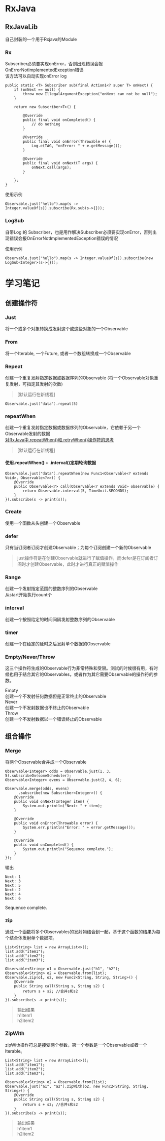 # RxJava #
## RxJavaLib ##
自己封装的一个用于Rxjava的Module
### Rx ###
Subscriber必须要实现onError，否则出现错误会报OnErrorNotImplementedException错误  
该方法可以自动实现onError log

	public static <T> Subscriber sub(final Action1<? super T> onNext) {
        if (onNext == null) {
            throw new IllegalArgumentException("onNext can not be null");
        }

        return new Subscriber<T>() {

            @Override
            public final void onCompleted() {
                // do nothing
            }

            @Override
            public final void onError(Throwable e) {
                Log.e(TAG, "onError: " + e.getMessage());
            }

            @Override
            public final void onNext(T args) {
                onNext.call(args);
            }

        };
    }

使用示例  

	Observable.just("hello").map(s -> Integer.valueOf(s)).subscribe(Rx.sub(s->{}));

### LogSub ###
自带Log 的 Subscriber，也是用作解决Subscriber必须要实现onError，否则出现错误会报OnErrorNotImplementedException错误的情况  

使用示例

	Observable.just("hello").map(s -> Integer.valueOf(s)).subscribe(new LogSub<Integer>(s->{}));


# 学习笔记 #
## 创建操作符 ##
### Just ###
将一个或多个对象转换成发射这个或这些对象的一个Observable
### From ###
将一个Iterable, 一个Future, 或者一个数组转换成一个Observable

### Repeat ###
创建一个重复发射指定数据或数据序列的Observable (将一个Observable对象重复发射，可指定其发射的次数)  


> [默认运行在新线程]
	
	Observable.just("data").repeat(5)

### repeatWhen ###
创建一个重复发射指定数据或数据序列的Observable，它依赖于另一个Observable发射的数据  
[对RxJava中.repeatWhen()和.retryWhen()操作符的思考](http://www.qingpingshan.com/rjbc/java/49285.html)
> [默认运行在新线程]

#### 使用.repeatWhen() + .interval()定期轮询数据

 	Observable.just("data").repeatWhen(new Func1<Observable<? extends Void>, Observable<?>>() {
        @Override
        public Observable<?> call(Observable<? extends Void> observable) {
            return Observable.interval(5, TimeUnit.SECONDS);
        }
    }).subscribe(s -> print(s));  

### Create ###
使用一个函数从头创建一个Observable

### defer ###
只有当订阅者订阅才创建Observable；为每个订阅创建一个新的Observable  


> just操作符是在创建Observable就进行了赋值操作，而defer是在订阅者订阅时才创建Observable，此时才进行真正的赋值操作  

### Range ###
创建一个发射指定范围的整数序列的Observable  
从start开始执行count个

### interval ###
创建一个按照给定的时间间隔发射整数序列的Observable  

### timer ###
创建一个在给定的延时之后发射单个数据的Observable

### Empty/Never/Throw
这三个操作符生成的Observable行为非常特殊和受限。测试的时候很有用，有时候也用于结合其它的Observables，或者作为其它需要Observable的操作符的参数。  

Empty  
创建一个不发射任何数据但是正常终止的Observable  
Never  
创建一个不发射数据也不终止的Observable  
Throw  
创建一个不发射数据以一个错误终止的Observable  

## 组合操作 ##
### Merge ###
将两个Observable合并成一个Observable  

	Observable<Integer> odds = Observable.just(1, 3, 5).subscribeOn(someScheduler);
	Observable<Integer> evens = Observable.just(2, 4, 6);

	Observable.merge(odds, evens)
          .subscribe(new Subscriber<Integer>() {
        @Override
        public void onNext(Integer item) {
            System.out.println("Next: " + item);
        }

        @Override
        public void onError(Throwable error) {
            System.err.println("Error: " + error.getMessage());
        }

        @Override
        public void onCompleted() {
            System.out.println("Sequence complete.");
        }
    });

输出  
	
	Next: 1  
	Next: 3  
	Next: 5  
	Next: 2  
	Next: 4  
	Next: 6  

Sequence complete.

### zip ###
通过一个函数将多个Observables的发射物结合到一起，基于这个函数的结果为每个结合体发射单个数据项。  

    List<String> list = new ArrayList<>();
    list.add("item1");
    list.add("item2");
    list.add("item3");

    Observable<String> o1 = Observable.just("h1", "h2");
    Observable<String> o2 = Observable.from(list);
    Observable.zip(o1, o2, new Func2<String, String, String>() {
        @Override
        public String call(String s, String s2) {
            return s + s2; //合并s和s2
        }
    }).subscribe(s -> print(s));

> 输出结果  
> h1item1  
> h2item2

### ZipWith ###
zipWith操作符总是接受两个参数，第一个参数是一个Observable或者一个Iterable。  

	List<String> list = new ArrayList<>();
    list.add("item1");
    list.add("item2");
    list.add("item3");

	Observable<String> o2 = Observable.from(list);
	Observable.just("a1", "a2").zipWith(o2, new Func2<String, String, String>() {
        @Override
        public String call(String s, String s2) {
            return s + s2; //合并s和s2
        }
    }).subscribe(s -> print(s));

> 输出结果  
> h1item1  
> h2item2 